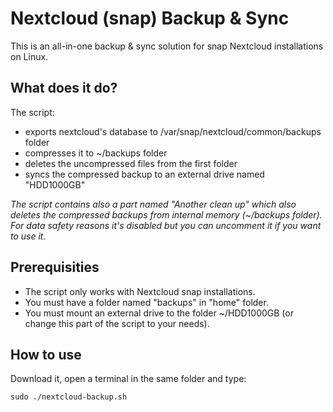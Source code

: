 # Nextcloud (snap) Backup & Sync
This is an all-in-one backup & sync solution for snap Nextcloud installations on Linux.

## What does it do?

The script:

- exports nextcloud's database to /var/snap/nextcloud/common/backups folder
- compresses it to ~/backups folder
- deletes the uncompressed files from the first folder
- syncs the compressed backup to an external drive named "HDD1000GB"

_The script contains also a part named "Another clean up" which also deletes the compressed backups from internal memory (~/backups folder). For data safety reasons it's disabled but you can uncomment it if you want to use it._

## Prerequisities

- The script only works with Nextcloud snap installations.
- You must have a folder named "backups" in "home" folder.
- You must mount an external drive to the folder ~/HDD1000GB (or change this part of the script to your needs).

## How to use

Download it, open a terminal in the same folder and type:

```
sudo ./nextcloud-backup.sh
```
